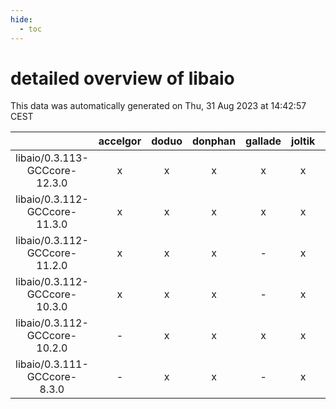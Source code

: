 ```yaml
---
hide:
  - toc
---
```


detailed overview of libaio
===========================


This data was automatically generated on Thu, 31 Aug 2023 at 14:42:57 CEST  

| |accelgor|doduo|donphan|gallade|joltik|skitty|swalot|victini|
| :---: | :---: | :---: | :---: | :---: | :---: | :---: | :---: | :---: |
|libaio/0.3.113-GCCcore-12.3.0|x|x|x|x|x|x|x|x|
|libaio/0.3.112-GCCcore-11.3.0|x|x|x|x|x|x|x|x|
|libaio/0.3.112-GCCcore-11.2.0|x|x|x|-|x|x|x|x|
|libaio/0.3.112-GCCcore-10.3.0|x|x|x|-|x|x|x|x|
|libaio/0.3.112-GCCcore-10.2.0|-|x|x|x|x|x|x|x|
|libaio/0.3.111-GCCcore-8.3.0|-|x|x|-|x|x|x|x|
